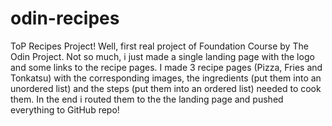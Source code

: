 # odin-recipes
ToP Recipes Project!
Well, first real project of Foundation Course by The Odin Project.
Not so much, i just made a single landing page with the logo and some links to the
recipe pages.
I made 3 recipe pages (Pizza, Fries and Tonkatsu) with the corresponding images,
the ingredients (put them into an unordered list) and the steps (put them into an ordered list) 
needed to cook them.
In the end i routed them to the the landing page and pushed everything to GitHub repo!
